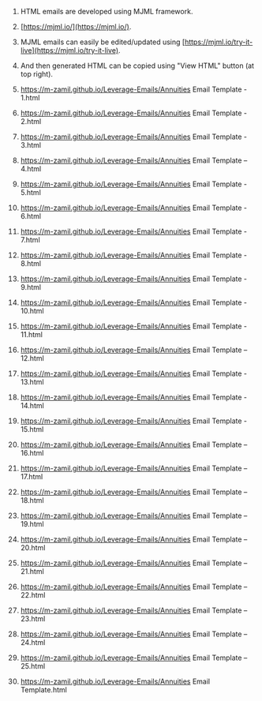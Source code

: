 1. HTML emails are developed using MJML framework.
2. [https://mjml.io/](https://mjml.io/).
3. MJML emails can easily be edited/updated using [https://mjml.io/try-it-live](https://mjml.io/try-it-live).
4. And then generated HTML can be copied using "View HTML" button (at top right).

5. https://m-zamil.github.io/Leverage-Emails/Annuities Email Template - 1.html
6. https://m-zamil.github.io/Leverage-Emails/Annuities Email Template - 2.html
7. https://m-zamil.github.io/Leverage-Emails/Annuities Email Template - 3.html
8. https://m-zamil.github.io/Leverage-Emails/Annuities Email Template – 4.html
9. https://m-zamil.github.io/Leverage-Emails/Annuities Email Template - 5.html
10. https://m-zamil.github.io/Leverage-Emails/Annuities Email Template - 6.html
11. https://m-zamil.github.io/Leverage-Emails/Annuities Email Template - 7.html
12. https://m-zamil.github.io/Leverage-Emails/Annuities Email Template - 8.html
13. https://m-zamil.github.io/Leverage-Emails/Annuities Email Template - 9.html
14. https://m-zamil.github.io/Leverage-Emails/Annuities Email Template - 10.html
15. https://m-zamil.github.io/Leverage-Emails/Annuities Email Template - 11.html
16. https://m-zamil.github.io/Leverage-Emails/Annuities Email Template – 12.html
17. https://m-zamil.github.io/Leverage-Emails/Annuities Email Template - 13.html
18. https://m-zamil.github.io/Leverage-Emails/Annuities Email Template - 14.html
19. https://m-zamil.github.io/Leverage-Emails/Annuities Email Template - 15.html
20. https://m-zamil.github.io/Leverage-Emails/Annuities Email Template – 16.html
21. https://m-zamil.github.io/Leverage-Emails/Annuities Email Template – 17.html
22. https://m-zamil.github.io/Leverage-Emails/Annuities Email Template – 18.html
23. https://m-zamil.github.io/Leverage-Emails/Annuities Email Template – 19.html
24. https://m-zamil.github.io/Leverage-Emails/Annuities Email Template – 20.html
25. https://m-zamil.github.io/Leverage-Emails/Annuities Email Template – 21.html
26. https://m-zamil.github.io/Leverage-Emails/Annuities Email Template – 22.html
27. https://m-zamil.github.io/Leverage-Emails/Annuities Email Template – 23.html
28. https://m-zamil.github.io/Leverage-Emails/Annuities Email Template – 24.html
29. https://m-zamil.github.io/Leverage-Emails/Annuities Email Template – 25.html
30. https://m-zamil.github.io/Leverage-Emails/Annuities Email Template.html
